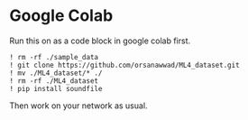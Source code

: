 # Google Colab
Run this on as a code block in google colab first.
```
! rm -rf ./sample_data
! git clone https://github.com/orsanawwad/ML4_dataset.git
! mv ./ML4_dataset/* ./
! rm -rf ./ML4_dataset
! pip install soundfile
```
Then work on your network as usual.
